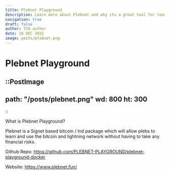 ```yaml
---
title: Plebnet Playground
description: Learn more about Plebnet and why its a great tool for learning about Bitcoin and Lightning
navigation: true
draft: false
author: TCA author
date: 18 DEC 2022
image: posts/plebnet.png
---
```


# Plebnet Playground

::PostImage
---
path: "/posts/plebnet.png"
wd: 800
ht: 300
---
::

What is Plebnet Playground? 

Plebnet is a Signet based bitcoin / lnd package which will allow plebs to learn and use the bitcoin and lightning network without having to take any financial risks.

Github Repo: https://github.com/PLEBNET-PLAYGROUND/plebnet-playground-docker 

Website: https://www.plebnet.fun/